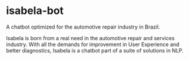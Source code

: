 # isabela-bot
A chatbot optimized for the automotive repair industry in Brazil. 

Isabela is born from a real need in the automotive repair and services industry. With all the demands for improvement in User Experience and better diagnostics, Isabela is a chatbot part of a suite of solutions in NLP. 
